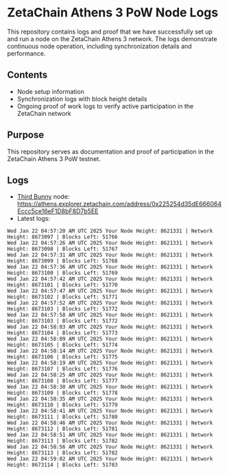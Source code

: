 # ZetaChain Athens 3 PoW Node Logs
This repository contains logs and proof that we have successfully set up and run a node on the ZetaChain Athens 3 network. The logs demonstrate continuous node operation, including synchronization details and performance.

## Contents
- Node setup information
- Synchronization logs with block height details
- Ongoing proof of work logs to verify active participation in the ZetaChain network

## Purpose
This repository serves as documentation and proof of participation in the ZetaChain Athens 3 PoW testnet.

## Logs

- [Third Bunny](https://thirdbunny.xyz/) node: https://athens.explorer.zetachain.com/address/0x225254d35dE666064Eccc5ce16eF1D8bF8D7b5EE
- Latest logs:
```
Wed Jan 22 04:57:20 AM UTC 2025 Your Node Height: 8621331 | Network Height: 8673097 | Blocks Left: 51766
Wed Jan 22 04:57:26 AM UTC 2025 Your Node Height: 8621331 | Network Height: 8673098 | Blocks Left: 51767
Wed Jan 22 04:57:31 AM UTC 2025 Your Node Height: 8621331 | Network Height: 8673099 | Blocks Left: 51768
Wed Jan 22 04:57:36 AM UTC 2025 Your Node Height: 8621331 | Network Height: 8673100 | Blocks Left: 51769
Wed Jan 22 04:57:42 AM UTC 2025 Your Node Height: 8621331 | Network Height: 8673101 | Blocks Left: 51770
Wed Jan 22 04:57:47 AM UTC 2025 Your Node Height: 8621331 | Network Height: 8673102 | Blocks Left: 51771
Wed Jan 22 04:57:52 AM UTC 2025 Your Node Height: 8621331 | Network Height: 8673103 | Blocks Left: 51772
Wed Jan 22 04:57:58 AM UTC 2025 Your Node Height: 8621331 | Network Height: 8673103 | Blocks Left: 51772
Wed Jan 22 04:58:03 AM UTC 2025 Your Node Height: 8621331 | Network Height: 8673104 | Blocks Left: 51773
Wed Jan 22 04:58:09 AM UTC 2025 Your Node Height: 8621331 | Network Height: 8673105 | Blocks Left: 51774
Wed Jan 22 04:58:14 AM UTC 2025 Your Node Height: 8621331 | Network Height: 8673106 | Blocks Left: 51775
Wed Jan 22 04:58:19 AM UTC 2025 Your Node Height: 8621331 | Network Height: 8673107 | Blocks Left: 51776
Wed Jan 22 04:58:25 AM UTC 2025 Your Node Height: 8621331 | Network Height: 8673108 | Blocks Left: 51777
Wed Jan 22 04:58:30 AM UTC 2025 Your Node Height: 8621331 | Network Height: 8673109 | Blocks Left: 51778
Wed Jan 22 04:58:35 AM UTC 2025 Your Node Height: 8621331 | Network Height: 8673110 | Blocks Left: 51779
Wed Jan 22 04:58:41 AM UTC 2025 Your Node Height: 8621331 | Network Height: 8673111 | Blocks Left: 51780
Wed Jan 22 04:58:46 AM UTC 2025 Your Node Height: 8621331 | Network Height: 8673112 | Blocks Left: 51781
Wed Jan 22 04:58:51 AM UTC 2025 Your Node Height: 8621331 | Network Height: 8673113 | Blocks Left: 51782
Wed Jan 22 04:58:56 AM UTC 2025 Your Node Height: 8621331 | Network Height: 8673113 | Blocks Left: 51782
Wed Jan 22 04:59:02 AM UTC 2025 Your Node Height: 8621331 | Network Height: 8673114 | Blocks Left: 51783
```
